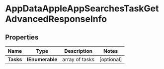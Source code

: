 # AppDataAppleAppSearchesTaskGetAdvancedResponseInfo


## Properties

| Name | Type | Description | Notes |
|------------ | ------------- | ------------- | -------------|
**Tasks** | **IEnumerable<AppDataAppleAppSearchesTaskGetAdvancedTaskInfo>** | array of tasks |[optional]|